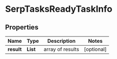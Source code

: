 # SerpTasksReadyTaskInfo


## Properties

| Name | Type | Description | Notes |
|------------ | ------------- | ------------- | -------------|
**result** | **List<SerpTasksReadyResultInfo>** | array of results |[optional]|